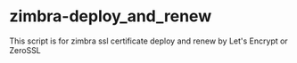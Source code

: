# zimbra-deploy_and_renew
This script is for zimbra ssl certificate deploy and renew by Let's Encrypt or ZeroSSL
